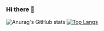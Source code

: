 ### Hi there 👋
![Anurag's GitHub stats](https://github-readme-stats.vercel.app/api?username=yosrayo&show_icons=true&theme=radical)
[![Top Langs](https://github-readme-stats.vercel.app/api/top-langs/?username=yosrayo&layout=compact)](https://github.com/yosrayo/github-readme-stats)
